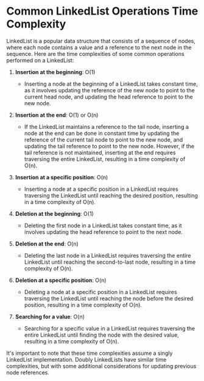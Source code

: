# Common LinkedList Operations Time Complexity

LinkedList is a popular data structure that consists of a sequence of nodes, where each node contains a value and a reference to the next node in the sequence. Here are the time complexities of some common operations performed on a LinkedList:

1. **Insertion at the beginning**: O(1)
    - Inserting a node at the beginning of a LinkedList takes constant time, as it involves updating the reference of the new node to point to the current head node, and updating the head reference to point to the new node.

2. **Insertion at the end**: O(1) or O(n)
    - If the LinkedList maintains a reference to the tail node, inserting a node at the end can be done in constant time by updating the reference of the current tail node to point to the new node, and updating the tail reference to point to the new node. However, if the tail reference is not maintained, inserting at the end requires traversing the entire LinkedList, resulting in a time complexity of O(n).

3. **Insertion at a specific position**: O(n)
    - Inserting a node at a specific position in a LinkedList requires traversing the LinkedList until reaching the desired position, resulting in a time complexity of O(n).

4. **Deletion at the beginning**: O(1)
    - Deleting the first node in a LinkedList takes constant time, as it involves updating the head reference to point to the next node.

5. **Deletion at the end**: O(n)
    - Deleting the last node in a LinkedList requires traversing the entire LinkedList until reaching the second-to-last node, resulting in a time complexity of O(n).

6. **Deletion at a specific position**: O(n)
    - Deleting a node at a specific position in a LinkedList requires traversing the LinkedList until reaching the node before the desired position, resulting in a time complexity of O(n).

7. **Searching for a value**: O(n)
    - Searching for a specific value in a LinkedList requires traversing the entire LinkedList until finding the node with the desired value, resulting in a time complexity of O(n).

It's important to note that these time complexities assume a singly LinkedList implementation. Doubly LinkedLists have similar time complexities, but with some additional considerations for updating previous node references.
